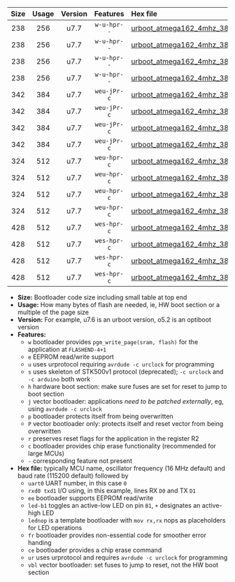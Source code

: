 |Size|Usage|Version|Features|Hex file|
|:-:|:-:|:-:|:-:|:--|
|238|256|u7.7|`w-u-hpr--`|[urboot_atmega162_4mhz_38400bps_uart0_rxd0_txd1_led+b0_fr_ur.hex](https://raw.githubusercontent.com/stefanrueger/urboot.hex/main/mcus/atmega162/fcpu_4mhz/38400_bps/urboot_atmega162_4mhz_38400bps_uart0_rxd0_txd1_led+b0_fr_ur.hex)|
|238|256|u7.7|`w-u-hpr--`|[urboot_atmega162_4mhz_38400bps_uart0_rxd0_txd1_lednop_fr_ur.hex](https://raw.githubusercontent.com/stefanrueger/urboot.hex/main/mcus/atmega162/fcpu_4mhz/38400_bps/urboot_atmega162_4mhz_38400bps_uart0_rxd0_txd1_lednop_fr_ur.hex)|
|238|256|u7.7|`w-u-hpr--`|[urboot_atmega162_4mhz_38400bps_uart1_rxb2_txb3_led+b0_fr_ur.hex](https://raw.githubusercontent.com/stefanrueger/urboot.hex/main/mcus/atmega162/fcpu_4mhz/38400_bps/urboot_atmega162_4mhz_38400bps_uart1_rxb2_txb3_led+b0_fr_ur.hex)|
|238|256|u7.7|`w-u-hpr--`|[urboot_atmega162_4mhz_38400bps_uart1_rxb2_txb3_lednop_fr_ur.hex](https://raw.githubusercontent.com/stefanrueger/urboot.hex/main/mcus/atmega162/fcpu_4mhz/38400_bps/urboot_atmega162_4mhz_38400bps_uart1_rxb2_txb3_lednop_fr_ur.hex)|
|342|384|u7.7|`weu-jPr-c`|[urboot_atmega162_4mhz_38400bps_uart0_rxd0_txd1_ee_led+b0_fr_ce_ur_vbl.hex](https://raw.githubusercontent.com/stefanrueger/urboot.hex/main/mcus/atmega162/fcpu_4mhz/38400_bps/urboot_atmega162_4mhz_38400bps_uart0_rxd0_txd1_ee_led+b0_fr_ce_ur_vbl.hex)|
|342|384|u7.7|`weu-jPr-c`|[urboot_atmega162_4mhz_38400bps_uart0_rxd0_txd1_ee_lednop_fr_ce_ur_vbl.hex](https://raw.githubusercontent.com/stefanrueger/urboot.hex/main/mcus/atmega162/fcpu_4mhz/38400_bps/urboot_atmega162_4mhz_38400bps_uart0_rxd0_txd1_ee_lednop_fr_ce_ur_vbl.hex)|
|342|384|u7.7|`weu-jPr-c`|[urboot_atmega162_4mhz_38400bps_uart1_rxb2_txb3_ee_led+b0_fr_ce_ur_vbl.hex](https://raw.githubusercontent.com/stefanrueger/urboot.hex/main/mcus/atmega162/fcpu_4mhz/38400_bps/urboot_atmega162_4mhz_38400bps_uart1_rxb2_txb3_ee_led+b0_fr_ce_ur_vbl.hex)|
|342|384|u7.7|`weu-jPr-c`|[urboot_atmega162_4mhz_38400bps_uart1_rxb2_txb3_ee_lednop_fr_ce_ur_vbl.hex](https://raw.githubusercontent.com/stefanrueger/urboot.hex/main/mcus/atmega162/fcpu_4mhz/38400_bps/urboot_atmega162_4mhz_38400bps_uart1_rxb2_txb3_ee_lednop_fr_ce_ur_vbl.hex)|
|324|512|u7.7|`weu-hpr-c`|[urboot_atmega162_4mhz_38400bps_uart0_rxd0_txd1_ee_led+b0_fr_ce_ur.hex](https://raw.githubusercontent.com/stefanrueger/urboot.hex/main/mcus/atmega162/fcpu_4mhz/38400_bps/urboot_atmega162_4mhz_38400bps_uart0_rxd0_txd1_ee_led+b0_fr_ce_ur.hex)|
|324|512|u7.7|`weu-hpr-c`|[urboot_atmega162_4mhz_38400bps_uart0_rxd0_txd1_ee_lednop_fr_ce_ur.hex](https://raw.githubusercontent.com/stefanrueger/urboot.hex/main/mcus/atmega162/fcpu_4mhz/38400_bps/urboot_atmega162_4mhz_38400bps_uart0_rxd0_txd1_ee_lednop_fr_ce_ur.hex)|
|324|512|u7.7|`weu-hpr-c`|[urboot_atmega162_4mhz_38400bps_uart1_rxb2_txb3_ee_led+b0_fr_ce_ur.hex](https://raw.githubusercontent.com/stefanrueger/urboot.hex/main/mcus/atmega162/fcpu_4mhz/38400_bps/urboot_atmega162_4mhz_38400bps_uart1_rxb2_txb3_ee_led+b0_fr_ce_ur.hex)|
|324|512|u7.7|`weu-hpr-c`|[urboot_atmega162_4mhz_38400bps_uart1_rxb2_txb3_ee_lednop_fr_ce_ur.hex](https://raw.githubusercontent.com/stefanrueger/urboot.hex/main/mcus/atmega162/fcpu_4mhz/38400_bps/urboot_atmega162_4mhz_38400bps_uart1_rxb2_txb3_ee_lednop_fr_ce_ur.hex)|
|428|512|u7.7|`wes-hpr-c`|[urboot_atmega162_4mhz_38400bps_uart0_rxd0_txd1_ee_led+b0_fr_ce.hex](https://raw.githubusercontent.com/stefanrueger/urboot.hex/main/mcus/atmega162/fcpu_4mhz/38400_bps/urboot_atmega162_4mhz_38400bps_uart0_rxd0_txd1_ee_led+b0_fr_ce.hex)|
|428|512|u7.7|`wes-hpr-c`|[urboot_atmega162_4mhz_38400bps_uart0_rxd0_txd1_ee_lednop_fr_ce.hex](https://raw.githubusercontent.com/stefanrueger/urboot.hex/main/mcus/atmega162/fcpu_4mhz/38400_bps/urboot_atmega162_4mhz_38400bps_uart0_rxd0_txd1_ee_lednop_fr_ce.hex)|
|428|512|u7.7|`wes-hpr-c`|[urboot_atmega162_4mhz_38400bps_uart1_rxb2_txb3_ee_led+b0_fr_ce.hex](https://raw.githubusercontent.com/stefanrueger/urboot.hex/main/mcus/atmega162/fcpu_4mhz/38400_bps/urboot_atmega162_4mhz_38400bps_uart1_rxb2_txb3_ee_led+b0_fr_ce.hex)|
|428|512|u7.7|`wes-hpr-c`|[urboot_atmega162_4mhz_38400bps_uart1_rxb2_txb3_ee_lednop_fr_ce.hex](https://raw.githubusercontent.com/stefanrueger/urboot.hex/main/mcus/atmega162/fcpu_4mhz/38400_bps/urboot_atmega162_4mhz_38400bps_uart1_rxb2_txb3_ee_lednop_fr_ce.hex)|

- **Size:** Bootloader code size including small table at top end
- **Usage:** How many bytes of flash are needed, ie, HW boot section or a multiple of the page size
- **Version:** For example, u7.6 is an urboot version, o5.2 is an optiboot version
- **Features:**
  + `w` bootloader provides `pgm_write_page(sram, flash)` for the application at `FLASHEND-4+1`
  + `e` EEPROM read/write support
  + `u` uses urprotocol requiring `avrdude -c urclock` for programming
  + `s` uses skeleton of STK500v1 protocol (deprecated); `-c urclock` and `-c arduino` both work
  + `h` hardware boot section: make sure fuses are set for reset to jump to boot section
  + `j` vector bootloader: applications *need to be patched externally*, eg, using `avrdude -c urclock`
  + `p` bootloader protects itself from being overwritten
  + `P` vector bootloader only: protects itself and reset vector from being overwritten
  + `r` preserves reset flags for the application in the register R2
  + `c` bootloader provides chip erase functionality (recommended for large MCUs)
  + `-` corresponding feature not present
- **Hex file:** typically MCU name, oscillator frequency (16 MHz default) and baud rate (115200 default) followed by
  + `uart0` UART number, in this case `0`
  + `rxd0 txd1` I/O using, in this example, lines RX `D0` and TX `D1`
  + `ee` bootloader supports EEPROM read/write
  + `led-b1` toggles an active-low LED on pin `B1`, `+` designates an active-high LED
  + `lednop` is a template bootloader with `mov rx,rx` nops as placeholders for LED operations
  + `fr` bootloader provides non-essential code for smoother error handing
  + `ce` bootloader provides a chip erase command
  + `ur` uses urprotocol and requires `avrdude -c urclock` for programming
  + `vbl` vector bootloader: set fuses to jump to reset, not the HW boot section
